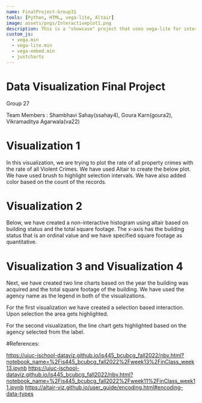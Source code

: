 ```yaml
---
name: FinalProject-Group31
tools: [Python, HTML, vega-lite, Altair]
image: assets/pngs/Interactiveplot1.png
description: This is a "showcase" project that uses vega-lite for interactive viz!
custom_js:
  - vega.min
  - vega-lite.min
  - vega-embed.min
  - justcharts
---
```



# Data Visualization Final Project
Group 27

Team Members : Shambhavi Sahay(ssahay4), Goura Karn(goura2), Vikramaditya Agarwala(va22)


# Visualization 1

In this visualization, we are trying to plot the rate of all property crimes with the rate of all Violent Crimes. We have used Altair to create the below plot. We have used brush to highlight selection intervals. We have also added color based on the count of the records.

<vegachart schema-url="{{ site.baseurl }}/assets/json/Interactiveplot1.json" style="width: 100%"></vegachart>

# Visualization 2

Below, we have created a non-interactive histogram using altair based on building status and the total square footage. The x-axis has the building status that is an ordinal value and we have specified square footage as quantitative.

<vegachart schema-url="{{ site.baseurl }}/assets/json/jsonBldgStatusVsSquareFootage.json" style="width: 100%"></vegachart>

# Visualization 3 and Visualization 4

Next, we have created two line charts based on the year the building was acquired and the total square footage of the building. We have used the agency name as the legend in both of the visualizations.

For the first visualization we have created a selection based interaction. Upon selection the area gets highlighted.

For the second visualization, the line chart gets highlighted based on the agency selected from the label.

<vegachart schema-url="{{ site.baseurl }}/assets/json/jsonIntYearAcquiredVsSquareFootage.json" style="width: 100%"></vegachart>

<vegachart schema-url="{{ site.baseurl }}/assets/json/jsonLabYearAcquiredVsSquareFootage.json" style="width: 100%"></vegachart>



#References:

https://uiuc-ischool-dataviz.github.io/is445_bcubcg_fall2022/nbv.html?notebook_name=%2Fis445_bcubcg_fall2022%2Fweek13%2FinClass_week13.ipynb
https://uiuc-ischool-dataviz.github.io/is445_bcubcg_fall2022/nbv.html?notebook_name=%2Fis445_bcubcg_fall2022%2Fweek11%2FinClass_week11.ipynb
https://altair-viz.github.io/user_guide/encoding.html#encoding-data-types


